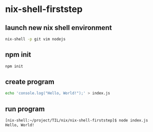 # nix-shell-firststep

## launch new nix shell environment

```sh
nix-shell -p git vim nodejs
```

## npm init

```sh
npm init
```

## create program

```sh
echo 'console.log("Hello, World!");' > index.js
```

## run program

```sh
[nix-shell:~/project/TIL/nix/nix-shell-firststep]$ node index.js 
Hello, World!
```

